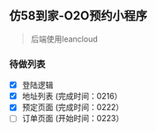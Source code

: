## 仿58到家-O2O预约小程序
> 后端使用leancloud

### 待做列表
- [x] 登陆逻辑
- [x] 地址列表 (完成时间：0216）
- [x] 预定页面 (完成时间：0222）
- [ ] 订单页面 (开始时间：0223）